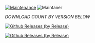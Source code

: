 [![Maintenance](https://img.shields.io/badge/Maintained%3F-yes-green.svg)](https://GitHub.com/Naereen/StrapDown.js/graphs/commit-activity)   ![Maintaner](https://img.shields.io/badge/maintainer-Nasir_Ali-blue)

*DOWNLOAD COUNT BY VERSION BELOW*

[![Github Releases (by Release)](https://img.shields.io/github/downloads/HyconOS-Releases/Phoenix/v4.0/total.svg)](https://github.com/HyconOS-Releases/phoenix/releases)

[![Github Releases (by Release)](https://img.shields.io/github/downloads/HyconOS-Releases/Phoenix/v3.0/total.svg)](https://github.com/HyconOS-Releases/phoenix/releases)
